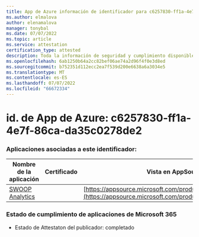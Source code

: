 ```yaml
---
title: App de Azure información de identificador para c6257830-ff1a-4e7f-86ca-da35c0278de2
ms.author: elmalova
author: elenamalova
manager: tonybal
ms.date: 07/07/2022
ms.topic: article
ms.service: attestation
certification_type: attested
description: Toda la información de seguridad y cumplimiento disponible para c6257830-ff1a-4e7f-86ca-da35c0278de2.
ms.openlocfilehash: 6ab1250b64a2cc82bef06ae74a2d96f4f0e3d8ed
ms.sourcegitcommit: b752351d112ecc2ea7f539d200e6638a6a3034e5
ms.translationtype: MT
ms.contentlocale: es-ES
ms.lasthandoff: 07/07/2022
ms.locfileid: "66672334"
---
```

# <a name="azure-app-id-c6257830-ff1a-4e7f-86ca-da35c0278de2"></a>id. de App de Azure: c6257830-ff1a-4e7f-86ca-da35c0278de2


### <a name="apps-associated-with-this-id"></a>Aplicaciones asociadas a este identificador:
| **Nombre de la aplicación** | **Certificado** | **Vista en AppSource** |
|--------------|---------------|-----------------------|
| [SWOOP Analytics](../forward/WA200000877.md) |  | [https://appsource.microsoft.com/product/office/WA200000877](https://appsource.microsoft.com/product/office/WA200000877) |

### <a name="microsoft-365-app-compliance-status"></a>Estado de cumplimiento de aplicaciones de Microsoft 365
- Estado de Attestaton del publicador: completado
